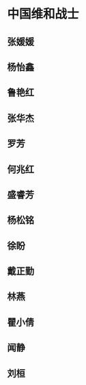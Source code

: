 # 中国维和战士

## 张媛媛

## 杨怡鑫

## 鲁艳红

## 张华杰

## 罗芳

## 何兆红

## 盛睿芳

## 杨松铭

## 徐盼

## 戴正勤

## 林燕

## 瞿小倩

## 闻静

## 刘桓
